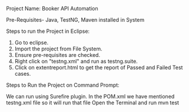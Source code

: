 Project Name: Booker API Automation

Pre-Requisites- Java, TestNG, Maven installed in System

Steps to run the Project in Eclipse:

1. Go to eclipse.
2. Import the project from File System.
3. Ensure pre-requisites are checked.
4. Right click on "testng.xml" and run as testng.suite.
5. Click on extentreport.html to get the report of Passed and Failed Test cases.



Steps to Run the Project on Command Prompt:

We can run using Surefire plugin. In the POM.xml we have mentioned testng.xml file so it will run that file
Open the Terminal and run mvn test